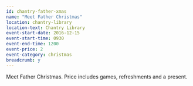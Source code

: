 ```yaml
---
id: chantry-father-xmas
name: "Meet Father Christmas"
location: chantry-library
location-text: Chantry Library
event-start-date: 2016-12-15
event-start-time: 0930
event-end-time: 1200
event-price: 2
event-category: christmas
breadcrumb: y
---
```


Meet Father Christmas. Price includes games, refreshments and a present.

